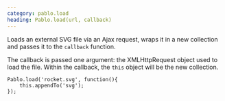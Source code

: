 ```yaml
--- 
category: pablo.load
heading: Pablo.load(url, callback)
---
```


Loads an external SVG file via an Ajax request, wraps it in a new collection and passes it to the `callback` function.

The callback is passed one argument: the XMLHttpRequest object used to load the file. Within the callback, the `this` object will be the new collection.

    Pablo.load('rocket.svg', function(){
        this.appendTo('svg');
    });
